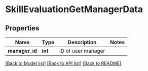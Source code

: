 # SkillEvaluationGetManagerData

## Properties
Name | Type | Description | Notes
------------ | ------------- | ------------- | -------------
**manager_id** | **int** | ID of user manager | 

[[Back to Model list]](../README.md#documentation-for-models) [[Back to API list]](../README.md#documentation-for-api-endpoints) [[Back to README]](../README.md)


